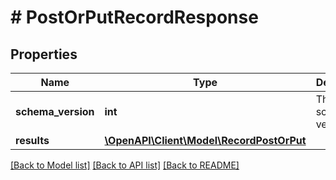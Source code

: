 # # PostOrPutRecordResponse

## Properties

Name | Type | Description | Notes
------------ | ------------- | ------------- | -------------
**schema_version** | **int** | The schema version | [optional]
**results** | [**\OpenAPI\Client\Model\RecordPostOrPut**](RecordPostOrPut.md) |  | [optional]

[[Back to Model list]](../../README.md#models) [[Back to API list]](../../README.md#endpoints) [[Back to README]](../../README.md)
